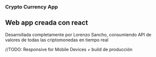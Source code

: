 ### Crypto Currency App

## Web app creada con react

Desarrollada completamente por Lorenzo Sancho, consumiendo API de valores
de todas las criptomonedas en tiempo real

//TODO: Responsive for Mobile Devices + build de producción